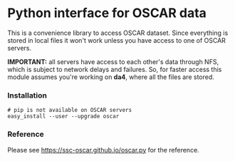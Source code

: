 # Python interface for OSCAR data


This is a convenience library to access OSCAR dataset. 
Since everything is stored in local files it won't work unless you have access 
to one of OSCAR servers.

**IMPORTANT:** all servers have access to each other's data through NFS, which is
subject to network delays and failures.
So, for faster access this module assumes you're working on **da4**, where all the
files are stored.

### Installation

    # pip is not available on OSCAR servers
    easy_install --user --upgrade oscar

### Reference

Please see <https://ssc-oscar.github.io/oscar.py>
for the reference.
